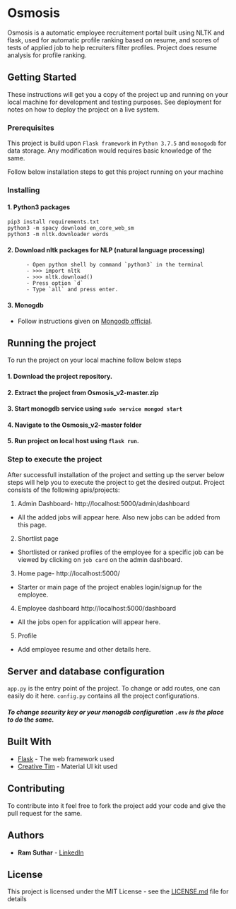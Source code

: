 # Osmosis

Osmosis is a automatic employee recruitement portal built using NLTK and flask, used for automatic profile ranking based on resume, and scores of tests of applied job to help recruiters filter profiles. Project does resume analysis for profile ranking. 

## Getting Started

These instructions will get you a copy of the project up and running on your local machine for development and testing purposes. See deployment for notes on how to deploy the project on a live system.

### Prerequisites

This project is build upon `Flask framework` in `Python 3.7.5` and `monogodb` for data storage. Any modification would requires basic knowledge of the same.

Follow below installation steps to get this project running on your machine

### Installing

#### 1. Python3 packages
```
pip3 install requirements.txt
python3 -m spacy download en_core_web_sm
python3 -m nltk.downloader words
```

#### 2. Download nltk packages for NLP (natural language processing)
```
      - Open python shell by command `python3` in the terminal
      - >>> import nltk
      - >>> nltk.download()
      - Press option `d`
      - Type `all` and press enter.
```

#### 3. Monogdb
- Follow instructions given on [Mongodb official](https://docs.mongodb.com/manual/administration/install-community/).


## Running the project

To run the project on your local machine follow below steps

#### 1. Download the project repository.
#### 2. Extract the project from Osmosis_v2-master.zip
#### 3. Start monogdb service using ```sudo service mongod start```
#### 4. Navigate to the Osmosis_v2-master folder
#### 5. Run project on local host using ```flask run```.


### Step to execute the project

After successfull installation of the project and setting up the server below steps will help you to execute the project to get the desired output. Project consists of the following apis/projects:

1. Admin Dashboard- http://localhost:5000/admin/dashboard
  - All the added jobs will appear here. Also new jobs can be added from this page.
  
2. Shortlist page
  - Shortlisted or ranked profiles of the employee for a specific job can be viewed by clicking on ```job card``` on the admin dashboard.
  
3. Home page- http://localhost:5000/
  - Starter or main page of the project enables login/signup for the employee.
  
4. Employee dashboard http://localhost:5000/dashboard
  - All the jobs open for application will appear here.
  
5. Profile 
  - Add employee resume and other details here.


## Server and database configuration
```app.py``` is the entry point of the project. To change or add routes, one can easily do it here.
```config.py``` contains all the project configurations.
##### To change security key or your monogdb configuration ```.env``` is the place to do the same.


## Built With

* [Flask](https://flask-doc.readthedocs.io/en/latest/) - The web framework used
* [Creative Tim](https://www.creative-tim.com/) - Material UI kit used

## Contributing

To contribute into it feel free to fork the project add your code and give the pull request for the same.


## Authors

* **Ram Suthar** -  [LinkedIn](https://www.linkedin.com/ram-suthar-234a0a16b)

## License

This project is licensed under the MIT License - see the [LICENSE.md](LICENSE.md) file for details


